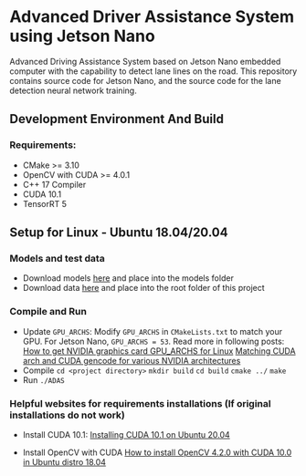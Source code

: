 # Advanced Driver Assistance System using Jetson Nano
Advanced Driving Assistance System based on Jetson Nano embedded computer with the capability to detect lane lines on the road. This repository contains source code for Jetson Nano, and the source code for the lane detection neural network training.

## Development Environment And Build

### Requirements:
* CMake >= 3.10
* OpenCV with CUDA >= 4.0.1
* C++ 17 Compiler
* CUDA 10.1
* TensorRT 5

## Setup for Linux - Ubuntu 18.04/20.04

### Models and test data
* Download models [here](https://drive.google.com/drive/u/0/folders/1STGPyK7os0lNbR1ZOlT-CD54BnEs1lSg) and place into the models folder
* Download data [here](https://drive.google.com/drive/u/0/folders/1SRPS_FjzGYO56YbtnBSw4UE1ZDSfohUQ) and place into the root folder of this project

### Compile and Run
* Update `GPU_ARCHS`: Modify `GPU_ARCHS` in `CMakeLists.txt` to match your GPU. For Jetson Nano, `GPU_ARCHS = 53`. Read more in following posts:
[How to get NVIDIA graphics card GPU_ARCHS for Linux](https://www.programmersought.com/article/28125950847/)
[Matching CUDA arch and CUDA gencode for various NVIDIA architectures](https://arnon.dk/matching-sm-architectures-arch-and-gencode-for-various-nvidia-cards/)
* Compile
`cd <project directory>`
`mkdir build`
`cd build`
`cmake ../`
`make`
* Run
`./ADAS`

### Helpful websites for requirements installations (If original installations do not work)
* Install CUDA 10.1:
[Installing CUDA 10.1 on Ubuntu 20.04](https://medium.com/@stephengregory_69986/installing-cuda-10-1-on-ubuntu-20-04-e562a5e724a0)

* Install OpenCV with CUDA
[How to install OpenCV 4.2.0 with CUDA 10.0 in Ubuntu distro 18.04](https://gist.github.com/raulqf/f42c718a658cddc16f9df07ecc627be7)
